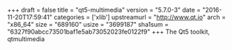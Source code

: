 +++
draft = false
title = "qt5-multimedia"
version = "5.7.0-3"
date = "2016-11-20T17:59:41"
categories = ['xlib']
upstreamurl = "http://www.qt.io"
arch = "x86_64"
size = "689160"
usize = "3699187"
sha1sum = "6327f90abcc73501baf1e5ab73052023fe0122f9"
+++
The Qt5 toolkit, qtmultimedia